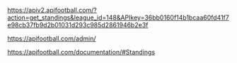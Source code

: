 https://apiv2.apifootball.com/?action=get_standings&league_id=148&APIkey=36bb0160f14b1bcaa60fd41f7e98cb37fb9d2b01031d293c985d2861946b2e3f

https://apifootball.com/admin/

https://apifootball.com/documentation/#Standings